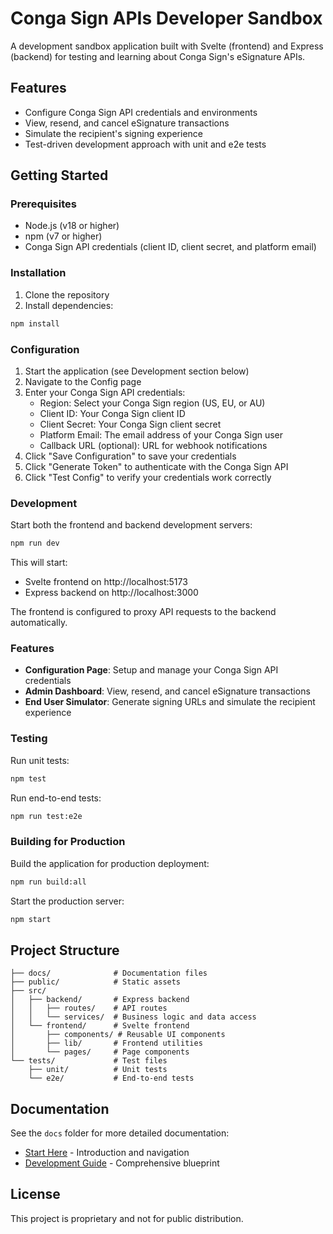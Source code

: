 # Conga Sign APIs Developer Sandbox

A development sandbox application built with Svelte (frontend) and Express (backend) for testing and learning about Conga Sign's eSignature APIs.

## Features

- Configure Conga Sign API credentials and environments
- View, resend, and cancel eSignature transactions
- Simulate the recipient's signing experience
- Test-driven development approach with unit and e2e tests

## Getting Started

### Prerequisites

- Node.js (v18 or higher)
- npm (v7 or higher)
- Conga Sign API credentials (client ID, client secret, and platform email)

### Installation

1. Clone the repository
2. Install dependencies:

```bash
npm install
```

### Configuration

1. Start the application (see Development section below)
2. Navigate to the Config page
3. Enter your Conga Sign API credentials:
   - Region: Select your Conga Sign region (US, EU, or AU)
   - Client ID: Your Conga Sign client ID
   - Client Secret: Your Conga Sign client secret
   - Platform Email: The email address of your Conga Sign user
   - Callback URL (optional): URL for webhook notifications
4. Click "Save Configuration" to save your credentials
5. Click "Generate Token" to authenticate with the Conga Sign API
6. Click "Test Config" to verify your credentials work correctly

### Development

Start both the frontend and backend development servers:

```bash
npm run dev
```

This will start:
- Svelte frontend on http://localhost:5173
- Express backend on http://localhost:3000

The frontend is configured to proxy API requests to the backend automatically.

### Features

- **Configuration Page**: Setup and manage your Conga Sign API credentials
- **Admin Dashboard**: View, resend, and cancel eSignature transactions
- **End User Simulator**: Generate signing URLs and simulate the recipient experience

### Testing

Run unit tests:

```bash
npm test
```

Run end-to-end tests:

```bash
npm run test:e2e
```

### Building for Production

Build the application for production deployment:

```bash
npm run build:all
```

Start the production server:

```bash
npm start
```

## Project Structure

```
├── docs/              # Documentation files
├── public/            # Static assets
├── src/
│   ├── backend/       # Express backend
│   │   ├── routes/    # API routes
│   │   └── services/  # Business logic and data access
│   └── frontend/      # Svelte frontend
│       ├── components/ # Reusable UI components
│       ├── lib/       # Frontend utilities
│       └── pages/     # Page components
└── tests/             # Test files
    ├── unit/          # Unit tests
    └── e2e/           # End-to-end tests
```

## Documentation

See the `docs` folder for more detailed documentation:

- [Start Here](./docs/START_HERE.md) - Introduction and navigation
- [Development Guide](./docs/development-guide.md) - Comprehensive blueprint

## License

This project is proprietary and not for public distribution.
